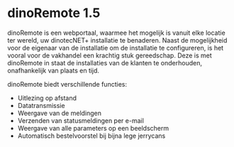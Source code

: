 ﻿# dinoRemote 1.5

dinoRemote is een webportaal, waarmee het mogelijk is vanuit elke locatie ter wereld, uw dinotecNET+ installatie te benaderen.
Naast de mogelijkheid voor de eigenaar van de installatie om de installatie te configureren, is het vooral voor de vakhandel een krachtig stuk gereedschap. Deze is met dinoRemote in staat de installaties van de klanten te onderhouden, onafhankelijk van plaats en tijd.

dinoRemote biedt verschillende functies:
+ Uitlezing op afstand
+ Datatransmissie
+ Weergave van de meldingen
+ Verzenden van statusmeldingen per e-mail
+ Weergave van alle parameters op een beeldscherm
+ Automatisch bestelvoorstel bij bijna lege jerrycans

